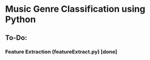 # Music Genre Classification using Python
## To-Do:
### Feature Extraction (featureExtract.py) [done]
